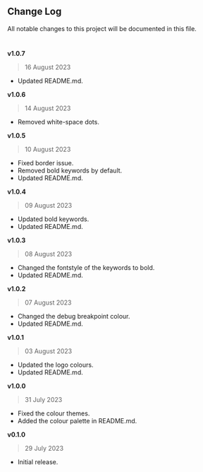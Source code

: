 ## Change Log

All notable changes to this project will be documented in this file.

#

**v1.0.7**

> 16 August 2023

-   Updated README.md.

**v1.0.6**

> 14 August 2023

-   Removed white-space dots.

**v1.0.5**

> 10 August 2023

-   Fixed border issue.
-   Removed bold keywords by default.
-   Updated README.md.

**v1.0.4**

> 09 August 2023

-   Updated bold keywords.
-   Updated README.md.

**v1.0.3**

> 08 August 2023

-   Changed the fontstyle of the keywords to bold.
-   Updated README.md.

**v1.0.2**

> 07 August 2023

-   Changed the debug breakpoint colour.
-   Updated README.md.

**v1.0.1**

> 03 August 2023

-   Updated the logo colours.
-   Updated README.md.

**v1.0.0**

> 31 July 2023

-   Fixed the colour themes.
-   Added the colour palette in README.md.

**v0.1.0**

> 29 July 2023

-   Initial release.
